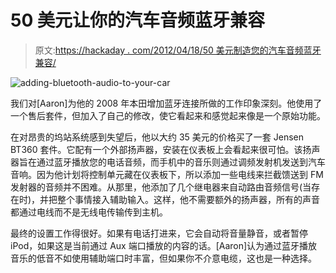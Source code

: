 # 50 美元让你的汽车音频蓝牙兼容

> 原文:[https://hackaday . com/2012/04/18/50 美元制造您的汽车音频蓝牙兼容/](https://hackaday.com/2012/04/18/fifty-dollars-to-make-your-car-audio-bluetooth-compatible/)

![](../Images/8ef2d33f164efa2f6377ee3513018bf7.png "adding-bluetooth-audio-to-your-car")

我们对[Aaron]为他的 2008 年本田增加蓝牙连接所做的工作印象深刻。他使用了一个售后套件，但加入了自己的修改，使它看起来和感觉起来像是一个原始功能。

在对昂贵的坞站系统感到失望后，他以大约 35 美元的价格买了一套 Jensen BT360 套件。它配有一个外部扬声器，安装在仪表板上会看起来很可怕。该扬声器旨在通过蓝牙播放您的电话音频，而手机中的音乐则通过调频发射机发送到汽车音响。因为他计划将控制单元藏在仪表板下，所以添加一些电线来拦截馈送到 FM 发射器的音频并不困难。从那里，他添加了几个继电器来自动路由音频信号(当存在时)，并把整个事情接入辅助输入。这样，他不需要额外的扬声器，所有的声音都通过电线而不是无线电传输传到主机。

最终的设置工作得很好。如果有电话打进来，它会自动将音量静音，或者暂停 iPod，如果这是当前通过 Aux 端口播放的内容的话。[Aaron]认为通过蓝牙播放音乐的低音不如使用辅助端口时丰富，但如果你不介意电缆，这也是一种选择。
